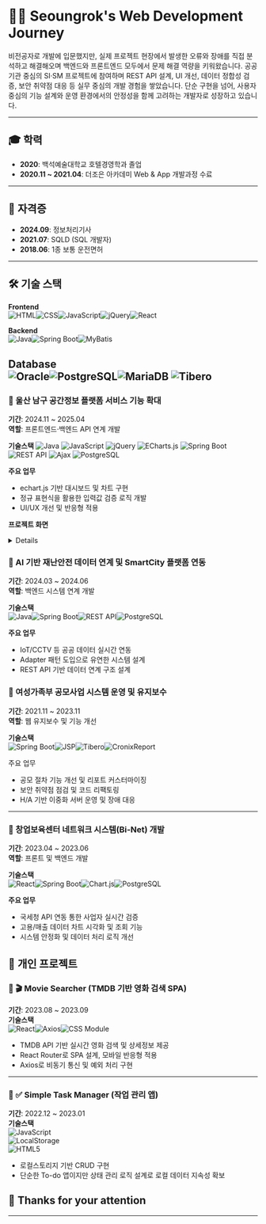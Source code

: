 # 👨‍💻 Seoungrok's Web Development Journey

비전공자로 개발에 입문했지만, 실제 프로젝트 현장에서 발생한 오류와 장애를 직접 분석하고 해결해오며 백엔드와 프론트엔드 모두에서 문제 해결 역량을 키워왔습니다.
공공기관 중심의 SI·SM 프로젝트에 참여하며 REST API 설계, UI 개선, 데이터 정합성 검증, 보안 취약점 대응 등 실무 중심의 개발 경험을 쌓았습니다.
단순 구현을 넘어, 사용자 중심의 기능 설계와 운영 환경에서의 안정성을 함께 고려하는 개발자로 성장하고 있습니다.

---

## 🎓 학력
- **2020**: 백석예술대학교 호텔경영학과 졸업
- **2020.11 ~ 2021.04**: 더조은 아카데미 Web & App 개발과정 수료
---

## 🪪 자격증
- **2024.09**: 정보처리기사
- **2021.07**: SQLD (SQL 개발자)
- **2018.06**: 1종 보통 운전면허
---

## 🛠 기술 스택

**Frontend**  
![HTML](https://img.shields.io/badge/HTML-E34F26?style=flat&logo=html5&logoColor=white)![CSS](https://img.shields.io/badge/CSS-1572B6?style=flat&logo=css3&logoColor=white)![JavaScript](https://img.shields.io/badge/JavaScript-F7DF1E?style=flat&logo=javascript&logoColor=black)![jQuery](https://img.shields.io/badge/jQuery-0769AD?=flat&logo=jquery&logoColor=white)![React](https://img.shields.io/badge/React-61DAFB?style=flat&logo=react&logoColor=black)

**Backend**  
![Java](https://img.shields.io/badge/Java-007396?style=flat&logo=java&logoColor=white)![Spring Boot](https://img.shields.io/badge/Spring_Boot-6DB33F?style=flat&logo=spring-boot&logoColor=white)![MyBatis](https://img.shields.io/badge/MyBatis-20232A?style=flat&logoColor=white)

**Database**  
![Oracle](https://img.shields.io/badge/Oracle-F80000?style=flat&logo=oracle&logoColor=white)![PostgreSQL](https://img.shields.io/badge/PostgreSQL-336791?style=flat&logo=postgresql&logoColor=white)![MariaDB](https://img.shields.io/badge/MariaDB-003545?style=flat&logo=mariadb&logoColor=white)
![Tibero](https://img.shields.io/badge/Tibero-0053A0?style=flat&logoColor=white)
---

### 📌 울산 남구 공간정보 플랫폼 서비스 기능 확대
**기간**: 2024.11 ~ 2025.04 <br/>
**역할**: 프론트엔드·백엔드 API 연계 개발

**기술스택**
![Java](https://img.shields.io/badge/Java-007396?style=flat)
![JavaScript](https://img.shields.io/badge/JavaScript-F7DF1E?style=flat&logo=javascript&logoColor=black)
![jQuery](https://img.shields.io/badge/jQuery-0769AD?style=flat&logo=jquery&logoColor=white)
![ECharts.js](https://img.shields.io/badge/ECharts.js-002A41?style=flat&logoColor=white)
![Spring Boot](https://img.shields.io/badge/Spring_Boot-6DB33F?style=flat&logo=spring-boot&logoColor=white)
![REST API](https://img.shields.io/badge/REST--API-000000?style=flat)
![Ajax](https://img.shields.io/badge/Ajax-4A4A4A?style=flat)
![PostgreSQL](https://img.shields.io/badge/PostgreSQL-336791?style=flat&logo=postgresql&logoColor=white)

**주요 업무**
- echart.js 기반 대시보드 및 차트 구현
- 정규 표현식을 활용한 입력값 검증 로직 개발
- UI/UX 개선 및 반응형 적용

**프로젝트 화면**
<details>
*echart.js를 활용한 실시간 통계 차트 구현*
#### 사용자 현황  
![image](https://github.com/user-attachments/assets/f7b03216-d02e-45c3-8423-500bbd17ebd1) 

![입력값 검증](./images/input_validation.png)  
*정규 표현식을 통한 입력값 검증 및 피드백 처리*

![모바일 반응형 UI](./images/responsive_ui.png)  
*반응형 UI 적용으로 다양한 해상도 대응*
</details>

### 📌 AI 기반 재난안전 데이터 연계 및 SmartCity 플랫폼 연동  
**기간**: 2024.03 ~ 2024.06  
**역할**: 백엔드 시스템 연계 개발  

**기술스택**  
![Java](https://img.shields.io/badge/Java-007396?style=flat)![Spring Boot](https://img.shields.io/badge/Spring_Boot-6DB33F?style=flat)![REST API](https://img.shields.io/badge/REST--API-000000?style=flat)![PostgreSQL](https://img.shields.io/badge/PostgreSQL-336791?style=flat)

**주요 업무**
- IoT/CCTV 등 공공 데이터 실시간 연동
- Adapter 패턴 도입으로 유연한 시스템 설계
- REST API 기반 데이터 연계 구조 설계

### 📌 여성가족부 공모사업 시스템 운영 및 유지보수  
**기간**: 2021.11 ~ 2023.11  
**역할**: 웹 유지보수 및 기능 개선  

**기술스택**  
![Spring Boot](https://img.shields.io/badge/Spring_Boot-6DB33F?style=flat)![JSP](https://img.shields.io/badge/JSP-007396?style=flat)![Tibero](https://img.shields.io/badge/Tibero-0053A0?style=flat&logoColor=white)![CronixReport](https://img.shields.io/badge/CronixReport-336791?style=flat)

주요 업무
- 공모 절차 기능 개선 및 리포트 커스터마이징
- 보안 취약점 점검 및 코드 리팩토링
- H/A 기반 이중화 서버 운영 및 장애 대응
---

### 📌 창업보육센터 네트워크 시스템(Bi-Net) 개발  
**기간**: 2023.04 ~ 2023.06  
**역할**: 프론트 및 백엔드 개발  

**기술스택**  
![React](https://img.shields.io/badge/React-61DAFB?style=flat)![Spring Boot](https://img.shields.io/badge/Spring_Boot-6DB33F?style=flat)![Chart.js](https://img.shields.io/badge/Chart.js-FF6384?style=flat)![PostgreSQL](https://img.shields.io/badge/PostgreSQL-336791?style=flat)

**주요 업무**
- 국세청 API 연동 통한 사업자 실시간 검증
- 고용/매출 데이터 차트 시각화 및 조회 기능
- 시스템 안정화 및 데이터 처리 로직 개선

## 🌱 개인 프로젝트

### 📌 🎬 Movie Searcher (TMDB 기반 영화 검색 SPA)  
**기간**: 2023.08 ~ 2023.09  
**기술스택**  
![React](https://img.shields.io/badge/React-61DAFB?style=flat)![Axios](https://img.shields.io/badge/Axios-5A29E4?style=flat)![CSS Module](https://img.shields.io/badge/CSS--Modules-1572B6?style=flat)

- TMDB API 기반 실시간 영화 검색 및 상세정보 제공
- React Router로 SPA 설계, 모바일 반응형 적용
- Axios로 비동기 통신 및 예외 처리 구현

---

### 📌 ✅ Simple Task Manager (작업 관리 앱)  
**기간**: 2022.12 ~ 2023.01  
**기술스택**  
![JavaScript](https://img.shields.io/badge/JavaScript-F7DF1E?style=flat)  
![LocalStorage](https://img.shields.io/badge/LocalStorage-000000?style=flat)  
![HTML5](https://img.shields.io/badge/HTML5-E34F26?style=flat)

- 로컬스토리지 기반 CRUD 구현
- 단순한 To-do 앱이지만 상태 관리 로직 설계로 로컬 데이터 지속성 확보

## 🙏 Thanks for your attention ##
---
